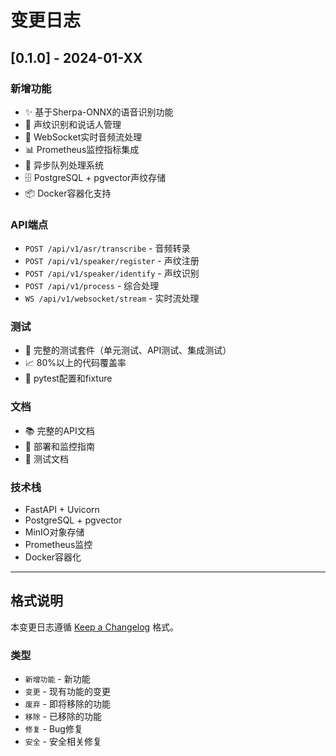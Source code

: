# 变更日志

## [0.1.0] - 2024-01-XX

### 新增功能
- ✨ 基于Sherpa-ONNX的语音识别功能
- 👤 声纹识别和说话人管理
- 🔄 WebSocket实时音频流处理
- 📊 Prometheus监控指标集成
- 🚀 异步队列处理系统
- 🗄️ PostgreSQL + pgvector声纹存储
- 📦 Docker容器化支持

### API端点
- `POST /api/v1/asr/transcribe` - 音频转录
- `POST /api/v1/speaker/register` - 声纹注册
- `POST /api/v1/speaker/identify` - 声纹识别
- `POST /api/v1/process` - 综合处理
- `WS /api/v1/websocket/stream` - 实时流处理

### 测试
- 🧪 完整的测试套件（单元测试、API测试、集成测试）
- 📈 80%以上的代码覆盖率
- 🔧 pytest配置和fixture

### 文档
- 📚 完整的API文档
- 📖 部署和监控指南
- 🧪 测试文档

### 技术栈
- FastAPI + Uvicorn
- PostgreSQL + pgvector
- MinIO对象存储
- Prometheus监控
- Docker容器化

---

## 格式说明

本变更日志遵循 [Keep a Changelog](https://keepachangelog.com/) 格式。

### 类型
- `新增功能` - 新功能
- `变更` - 现有功能的变更
- `废弃` - 即将移除的功能
- `移除` - 已移除的功能
- `修复` - Bug修复
- `安全` - 安全相关修复
